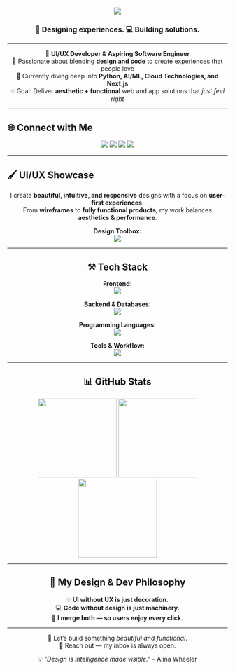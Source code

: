 <!-- Animated Header -->
<h1 align="center">
  <img src="https://readme-typing-svg.herokuapp.com?font=Righteous&size=35&center=true&vCenter=true&width=650&height=70&duration=4000&lines=Hi+There!+👋;I'm+Naveed+Ahmed+Syed!;UI/UX+Designer+%26+Software+Developer;Turning+Ideas+Into+Pixel-Perfect+Reality..." />
</h1>

<h3 align="center">🎨 Designing experiences. 💻 Building solutions.</h3>

---

<!-- About Section -->
<div align="center">

💼 **UI/UX Developer & Aspiring Software Engineer**  
🎯 Passionate about blending **design and code** to create experiences that people love  
🚀 Currently diving deep into **Python, AI/ML, Cloud Technologies, and Next.js**  
💡 Goal: Deliver **aesthetic + functional** web and app solutions that *just feel right*  

</div>

---

## 🌐 Connect with Me  
<div align="center">
  <a href="https://discord.gg/dangergamer."><img src="https://img.shields.io/badge/Discord-%237289DA.svg?style=for-the-badge&logo=discord&logoColor=white"/></a>
  <a href="https://instagram.com/flynn.5146"><img src="https://img.shields.io/badge/Instagram-%23E4405F.svg?style=for-the-badge&logo=Instagram&logoColor=white"/></a>
  <a href="mailto:naveedahmedsyed5146@gmail.com"><img src="https://img.shields.io/badge/Email-%23D14836.svg?style=for-the-badge&logo=gmail&logoColor=white"/></a>
  <a href="https://www.linkedin.com/in/naveedahmedsyed/"><img src="https://img.shields.io/badge/LinkedIn-%230A66C2.svg?style=for-the-badge&logo=linkedin&logoColor=white"/></a>
</div>

---

## 🖌️ UI/UX Showcase
<div align="center">

I create **beautiful, intuitive, and responsive** designs with a focus on **user-first experiences**.  
From **wireframes** to **fully functional products**, my work balances **aesthetics & performance**.

**Design Toolbox:**  
<img src="https://skillicons.dev/icons?i=figma,xd,photoshop,illustrator,tailwind,bootstrap,mui" />

---

## ⚒️ Tech Stack
<div align="center">

**Frontend:**  
<img src="https://skillicons.dev/icons?i=react,nextjs,html,css,tailwind,bootstrap,mui,figma" />

**Backend & Databases:**  
<img src="https://skillicons.dev/icons?i=nodejs,express,mongodb,mysql,firebase,flask" />

**Programming Languages:**  
<img src="https://skillicons.dev/icons?i=python,javascript,typescript,java,c,r" />

**Tools & Workflow:**  
<img src="https://skillicons.dev/icons?i=git,github,vscode,postman" />

</div>

---

## 📊 GitHub Stats
<div align="center">

<img src="https://github-readme-stats.vercel.app/api?username=NaveedAhmeds&theme=nightowl&hide_border=false&include_all_commits=true&count_private=true" height="180px"/>  
<img src="https://github-readme-streak-stats.herokuapp.com/?user=NaveedAhmeds&theme=nightowl&hide_border=false" height="180px"/>  
<img src="https://github-readme-stats.vercel.app/api/top-langs/?username=NaveedAhmeds&theme=nightowl&layout=compact&hide_border=false" height="180px"/>

</div>

---

## 🎯 My Design & Dev Philosophy
<div align="center">

💡 **UI without UX is just decoration.**  
💻 **Code without design is just machinery.**  
🎨 **I merge both — so users enjoy every click.**  

</div>

---

<!-- Footer -->
<div align="center">
  
💬 Let’s build something *beautiful and functional*.  
📩 Reach out — my inbox is always open.  

💡 *"Design is intelligence made visible."* – Alina Wheeler  

</div>
